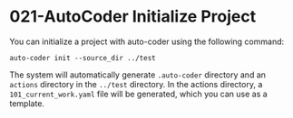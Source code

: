 # 021-AutoCoder Initialize Project

You can initialize a project with auto-coder using the following command:

```shell    
auto-coder init --source_dir ../test
```

The system will automatically generate `.auto-coder` directory and an `actions` directory in the `../test` directory.
In the actions directory, a `101_current_work.yaml` file will be generated, which you can use as a template.